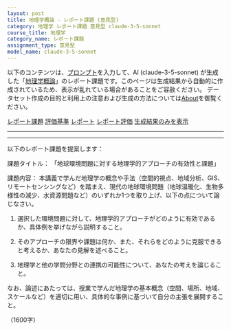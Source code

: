 ```yaml
---
layout: post
title: 地理学概論 - レポート課題 (意見型)
category: 地理学 レポート課題 意見型 claude-3-5-sonnet
course_title: 地理学
category_name: レポート課題
assignment_type: 意見型
model_name: claude-3-5-sonnet
---
```


以下のコンテンツは、[プロンプト](http://127.0.0.1:8000/generated/地理学/claude-3-5-sonnet/prompt_レポート課題-意見型.md)を入力して、AI (claude-3-5-sonnet) が生成した「[地理学概論](/contents/地理学/)」のレポート課題です。このページは生成結果から自動的に作成されているため、表示が乱れている場合があることをご容赦ください。
データセット作成の目的と利用上の注意および生成の方法については[About](/About)を御覧ください。

[レポート課題](../レポート課題-意見型)
[評価基準](../評価基準-意見型)
[レポート](../レポート-意見型)
[レポート評価](../レポート評価-意見型)
[生成結果のみを表示](http://127.0.0.1:8000/generated/地理学/claude-3-5-sonnet/レポート課題-意見型.md)
  

***
***
  
以下のレポート課題を提案します：

課題タイトル：
「地球環境問題に対する地理学的アプローチの有効性と課題」

課題内容：
本講義で学んだ地理学の概念や手法（空間的視点、地域分析、GIS、リモートセンシングなど）を踏まえ、現代の地球環境問題（地球温暖化、生物多様性の減少、水資源問題など）のいずれか1つを取り上げ、以下の点について論じなさい。

1. 選択した環境問題に対して、地理学的アプローチがどのように有効であるか、具体例を挙げながら説明すること。

2. そのアプローチの限界や課題は何か、また、それらをどのように克服できると考えるか、あなたの見解を述べること。

3. 地理学と他の学問分野との連携の可能性について、あなたの考えを論じること。

なお、論述にあたっては、授業で学んだ地理学の基本概念（空間、場所、地域、スケールなど）を適切に用い、具体的な事例に基づいて自分の主張を展開すること。

（1600字）
